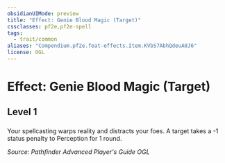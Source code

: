 ```yaml
---
obsidianUIMode: preview
title: "Effect: Genie Blood Magic (Target)"
cssclasses: pf2e,pf2e-spell
tags:
  - trait/common
aliases: "Compendium.pf2e.feat-effects.Item.KVbS7AbhQdeuA0J6"
license: OGL
---
```

# Effect: Genie Blood Magic (Target)
## Level 1
### 






Your spellcasting warps reality and distracts your foes. A target takes a -1 status penalty to Perception for 1 round.

*Source: Pathfinder Advanced Player's Guide*
*OGL*
